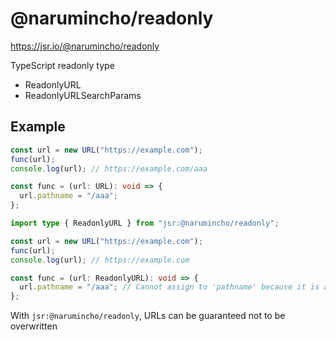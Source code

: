 # @narumincho/readonly

https://jsr.io/@narumincho/readonly

TypeScript readonly type

- ReadonlyURL
- ReadonlyURLSearchParams

## Example

```ts
const url = new URL("https://example.com");
func(url);
console.log(url); // https://example.com/aaa

const func = (url: URL): void => {
  url.pathname = "/aaa";
};
```

```ts
import type { ReadonlyURL } from "jsr:@narumincho/readonly";

const url = new URL("https://example.com");
func(url);
console.log(url); // https://example.com

const func = (url: ReadonlyURL): void => {
  url.pathname = "/aaa"; // Cannot assign to 'pathname' because it is a read-only property.
};
```

With `jsr:@narumincho/readonly`, URLs can be guaranteed not to be overwritten
